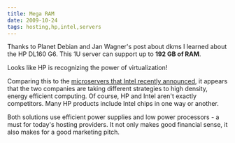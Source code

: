 ```yaml
---
title: Mega RAM 
date: 2009-10-24
tags: hosting,hp,intel,servers
---
```

Thanks to Planet Debian and Jan Wagner's post about dkms I learned about the HP DL160 G6. This 1U server can support up to **192 GB of RAM**.

Looks like HP is recognizing the power of virtualization!

Comparing this to the [microservers that Intel recently announced](http://www.docunext.com/2009/11/intel-micro-server.html), it appears that the two companies are taking different strategies to high density, energy efficient computing. Of course, HP and Intel aren't exactly competitors. Many HP products include Intel chips in one way or another.

Both solutions use efficient power supplies and low power processors - a must for today's hosting providers. It not only makes good financial sense, it also makes for a good marketing pitch.

